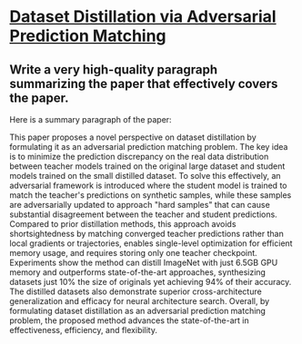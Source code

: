 # [Dataset Distillation via Adversarial Prediction Matching](https://arxiv.org/abs/2312.08912)

## Write a very high-quality paragraph summarizing the paper that effectively covers the paper.

 Here is a summary paragraph of the paper:

This paper proposes a novel perspective on dataset distillation by formulating it as an adversarial prediction matching problem. The key idea is to minimize the prediction discrepancy on the real data distribution between teacher models trained on the original large dataset and student models trained on the small distilled dataset. To solve this effectively, an adversarial framework is introduced where the student model is trained to match the teacher's predictions on synthetic samples, while these samples are adversarially updated to approach "hard samples" that can cause substantial disagreement between the teacher and student predictions. Compared to prior distillation methods, this approach avoids shortsightedness by matching converged teacher predictions rather than local gradients or trajectories, enables single-level optimization for efficient memory usage, and requires storing only one teacher checkpoint. Experiments show the method can distill ImageNet with just 6.5GB GPU memory and outperforms state-of-the-art approaches, synthesizing datasets just 10% the size of originals yet achieving 94% of their accuracy. The distilled datasets also demonstrate superior cross-architecture generalization and efficacy for neural architecture search. Overall, by formulating dataset distillation as an adversarial prediction matching problem, the proposed method advances the state-of-the-art in effectiveness, efficiency, and flexibility.
